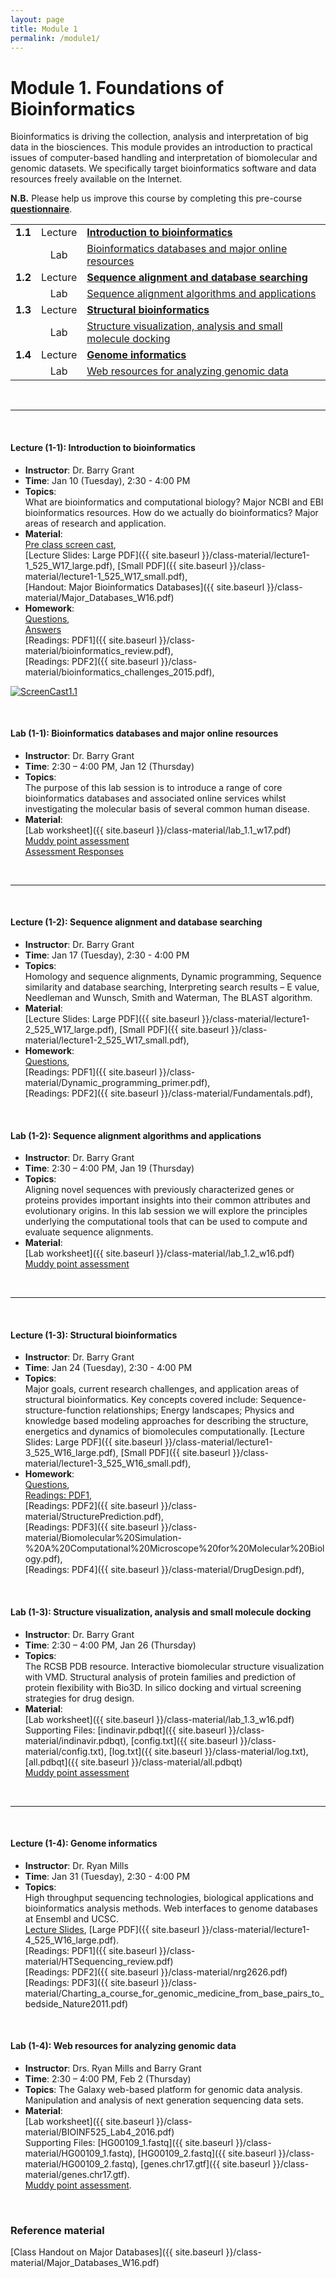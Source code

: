 ```yaml
---
layout: page
title: Module 1
permalink: /module1/
---
```



# Module 1. Foundations of Bioinformatics

Bioinformatics is driving the collection, analysis and interpretation of big data in the biosciences.  This module provides an introduction to practical issues of computer-based handling and interpretation of biomolecular and genomic datasets.  We specifically target bioinformatics software and data resources freely available on the Internet.


  
**N.B.**  Please help us improve this course by completing this pre-course [**questionnaire**](http://tinyurl.com/bioinf525-questions). 


|         |         |                          | 
| :-----: |:-------:| :----------------------- | 
| **1.1** | Lecture | [**Introduction to bioinformatics**](#1.1) | 
|         | Lab     | [Bioinformatics databases and major online resources](#1.1) | 
| **1.2** | Lecture | [**Sequence alignment and database searching**](#1.2)  | 
|         | Lab     | [Sequence alignment algorithms and applications](#1.2) | 
| **1.3** | Lecture | [**Structural bioinformatics**](#1.3)      | 
|         | Lab     | [Structure visualization, analysis and small molecule docking](#1.3) | 
| **1.4** | Lecture | [**Genome informatics**](#1.4)             | 
|         | Lab     | [Web resources for analyzing genomic data](#1.4)  | 

<br>

---
<a name="1.1"></a>
<br>

#### Lecture (1-1):	**Introduction to bioinformatics**  
- **Instructor**: 	Dr. Barry Grant  
- **Time**: 		Jan 10 (Tuesday), 2:30 - 4:00 PM  
- **Topics**:  
What are bioinformatics and computational biology?  Major NCBI and EBI bioinformatics resources.  How do we actually do bioinformatics?  Major areas of research and application.  
- **Material**:  
[Pre class screen cast](https://vimeo.com/151178510),  
[Lecture Slides: Large PDF]({{ site.baseurl }}/class-material/lecture1-1_525_W17_large.pdf), [Small PDF]({{ site.baseurl }}/class-material/lecture1-1_525_W17_small.pdf),  
[Handout: Major Bioinformatics Databases]({{ site.baseurl }}/class-material/Major_Databases_W16.pdf)  
- **Homework**:  
[Questions](https://docs.google.com/forms/d/1OZIgvobpGWRFajUXbW5mgbDtthacMcK4BK-0_4zwHME/viewform),  
[Answers](https://docs.google.com/forms/d/1OZIgvobpGWRFajUXbW5mgbDtthacMcK4BK-0_4zwHME/viewanalytics)  
[Readings: PDF1]({{ site.baseurl }}/class-material/bioinformatics_review.pdf),  
[Readings: PDF2]({{ site.baseurl }}/class-material/bioinformatics_challenges_2015.pdf),  

  

[![ScreenCast1.1](http://i.imgur.com/B9ev2Hq.png)](https://vimeo.com/151178510 "Welcome ScreenCast - Click to Watch!")

<br>

#### Lab (1-1): 	**Bioinformatics databases and major online resources**  
- **Instructor**: 	Dr. Barry Grant  
- **Time**: 		2:30 – 4:00 PM, Jan 12 (Thursday)  
- **Topics**:  
The purpose of this lab session is to introduce a range of core bioinformatics databases and associated online services whilst investigating the molecular basis of several common human disease.  
- **Material**:  
[Lab worksheet]({{ site.baseurl }}/class-material/lab_1.1_w17.pdf)  
[Muddy point assessment](http://tinyurl.com/bioinf525-lab1)  
[Assessment Responses](https://docs.google.com/forms/d/1dsHY-N7ARbnzkvNR15mkkHol32KmflmZE7iI7EObNhQ/viewanalytics#start=publishanalytics)  

<br>

---
<a name="1.2"></a>
<br>

#### Lecture (1-2): **Sequence alignment and database searching** 
- **Instructor**: 	Dr. Barry Grant  
- **Time**: 		Jan 17 (Tuesday), 2:30 - 4:00 PM  
- **Topics**:  
Homology and sequence alignments, Dynamic programming, Sequence similarity and database searching, Interpreting search results – E value, Needleman and Wunsch, Smith and Waterman, The BLAST algorithm.
- **Material**:  
[Lecture Slides: Large PDF]({{ site.baseurl }}/class-material/lecture1-2_525_W17_large.pdf), [Small PDF]({{ site.baseurl }}/class-material/lecture1-2_525_W17_small.pdf),  
- **Homework**:  
[Questions](https://docs.google.com/forms/d/1AFsMMV26wq_2k0AKQ0p5A7KFdSts1H8tOhkdoV3TUq8/viewform),  
[Readings: PDF1]({{ site.baseurl }}/class-material/Dynamic_programming_primer.pdf),  
[Readings: PDF2]({{ site.baseurl }}/class-material/Fundamentals.pdf),   

<!--- [Answers](https://ctools.umich.edu/access/content/group/cd806bd4-a051-4873-9be1-4a158109a66b/Background_Reading/Bioinf525_HomeWork_1.2_W16.pdf)  
-->


<br>

#### Lab (1-2): 	**Sequence alignment algorithms and applications**  
- **Instructor**: 	Dr. Barry Grant  
- **Time**: 		2:30 – 4:00 PM, Jan 19 (Thursday)  
- **Topics**:  
Aligning novel sequences with previously characterized genes or proteins provides important insights into their common attributes and evolutionary origins. In this lab session we will explore the principles underlying the computational tools that can be used to compute and evaluate sequence alignments.  
- **Material**:  
[Lab worksheet]({{ site.baseurl }}/class-material/lab_1.2_w16.pdf)  
[Muddy point assessment](https://docs.google.com/forms/d/1yseKhk9YbvtU1Q4OMAc1S7USCpgQcCV5NrGyBNP3Izc/viewform)  
<br>

---
<a name="1.3"></a>
<br>


#### Lecture (1-3): **Structural bioinformatics**  
- **Instructor**: 	Dr. Barry Grant  
- **Time**: 		Jan 24 (Tuesday), 2:30 - 4:00 PM  
- **Topics**:  
Major goals, current research challenges, and application areas of structural bioinformatics. Key concepts covered include: Sequence-structure-function relationships; Energy landscapes; Physics and knowledge based modeling approaches for describing the structure, energetics and dynamics of biomolecules computationally. 
[Lecture Slides: Large PDF]({{ site.baseurl }}/class-material/lecture1-3_525_W16_large.pdf), [Small PDF]({{ site.baseurl }}/class-material/lecture1-3_525_W16_small.pdf),  
- **Homework**:  
[Questions](https://docs.google.com/forms/d/19qbgDeSSkQ1532wKStlgOyBM7mxCoOYi8OyQEsLe38o/viewform),  
[Readings: PDF1](http://bioinformatics.oxfordjournals.org/content/early/2014/12/06/bioinformatics.btu769.full.pdf),  
[Readings: PDF2]({{ site.baseurl }}/class-material/StructurePrediction.pdf),   
[Readings: PDF3]({{ site.baseurl }}/class-material/Biomolecular%20Simulation-%20A%20Computational%20Microscope%20for%20Molecular%20Biology.pdf),  
[Readings: PDF4]({{ site.baseurl }}/class-material/DrugDesign.pdf),   

<!--- [Answers](https://docs.google.com/forms/d/19qbgDeSSkQ1532wKStlgOyBM7mxCoOYi8OyQEsLe38o/viewanalytics), [Answers with annotation]({{ site.baseurl }}/class-material/Bioinf525_HomeWork_1.3_W16.pdf),
-->



<br>

#### Lab (1-3): 	**Structure visualization, analysis and small molecule docking**  
- **Instructor**: 	Dr. Barry Grant  
- **Time**: 2:30 – 4:00 PM, Jan 26 (Thursday)  
- **Topics**:  
The RCSB PDB resource.  Interactive biomolecular structure visualization with VMD.  Structural analysis of protein families and prediction of protein flexibility with Bio3D.  In silico docking and virtual screening strategies for drug design.
- **Material**:  
[Lab worksheet]({{ site.baseurl }}/class-material/lab_1.3_w16.pdf)  
Supporting Files: [indinavir.pdbqt]({{ site.baseurl }}/class-material/indinavir.pdbqt), 
[config.txt]({{ site.baseurl }}/class-material/config.txt), 
[log.txt]({{ site.baseurl }}/class-material/log.txt), 
[all.pdbqt]({{ site.baseurl }}/class-material/all.pdbqt)  
[Muddy point assessment](https://docs.google.com/forms/d/1D4lQC8m3UQmtaC-PWTJs2y9SBIU100cP2HWBsBP3jg8/viewform)  
<br>

---
<a name="1.4"></a>
<br>

#### Lecture (1-4): **Genome informatics**  
- **Instructor**: 	Dr. Ryan Mills  
- **Time**: 		Jan 31 (Tuesday), 2:30 - 4:00 PM  
- **Topics**:  
High throughput sequencing technologies, biological applications and bioinformatics analysis methods.  Web interfaces to genome databases at Ensembl and UCSC.  
[Lecture Slides](https://umich.app.box.com/s/0bn5g88v6xp9id6d3j595b22ukb71uvm), 
[Large PDF]({{ site.baseurl }}/class-material/lecture1-4_525_W16_large.pdf).  
[Readings: PDF1]({{ site.baseurl }}/class-material/HTSequencing_review.pdf)  
[Readings: PDF2]({{ site.baseurl }}/class-material/nrg2626.pdf)  
[Readings: PDF3]({{ site.baseurl }}/class-material/Charting_a_course_for_genomic_medicine_from_base_pairs_to_bedside_Nature2011.pdf)  

<br>

#### Lab (1-4): 	**Web resources for analyzing genomic data** 
- **Instructor**: 	Drs. Ryan Mills and Barry Grant
- **Time**: 		2:30 – 4:00 PM, Feb 2 (Thursday) 
- **Topics**:
The Galaxy web-based platform for genomic data analysis. Manipulation and analysis of next generation sequencing data sets.
- **Material**:  
[Lab worksheet]({{ site.baseurl }}/class-material/BIOINF525_Lab4_2016.pdf)  
Supporting Files: [HG00109_1.fastq]({{ site.baseurl }}/class-material/HG00109_1.fastq), [HG00109_2.fastq]({{ site.baseurl }}/class-material/HG00109_2.fastq), [genes.chr17.gtf]({{ site.baseurl }}/class-material/genes.chr17.gtf).  
[Muddy point assessment](https://docs.google.com/forms/d/1tS53PWllOQbMYZl7Z19pZB1iyBs1JSpYo2y1V_Hfi0s/viewform).  


<br>

### Reference material
[Class Handout on Major Databases]({{ site.baseurl }}/class-material/Major_Databases_W16.pdf)
<!--- files dont exist yet...
[Slides-2.1]()
[Slides-2.2]()
-->

